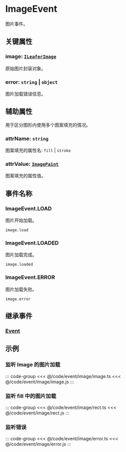 # ImageEvent

图片事件。

## 关键属性

### image: [`ILeaferImage`](/api/interfaces/ILeaferImage.md)

原始图片封装对象。

### error: `string` | `object`

图片加载错误信息。

## 辅助属性

用于区分图形内使用多个图案填充的情况。

### attrName: `string`

图案填充的属性名: `fill` | `stroke`

### attrValue: [`ImagePaint`](/reference/property/paint/image.md)

图案填充的属性值。

## 事件名称

### ImageEvent.LOAD

图片开始加载。

`image.load`

### ImageEvent.LOADED

图片加载完成。

`image.loaded`

### ImageEvent.ERROR

图片加载失败。

`image.error`

## 继承事件

### [Event](./Event.md)

<!-- ## API

### [ImageEvent](/api/classes/LeaferEvent.md) -->

## 示例

### 监听 Image 的图片加载

::: code-group
<<< @/code/event/image/image.ts
<<< @/code/event/image/image.js
:::

### 监听 fill 中的图片加载

::: code-group
<<< @/code/event/image/rect.ts
<<< @/code/event/image/rect.js
:::

### 监听错误

::: code-group
<<< @/code/event/image/error.ts
<<< @/code/event/image/error.js
:::
